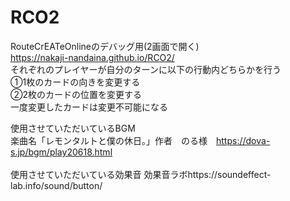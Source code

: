 # RCO2
RouteCrEATeOnlineのデバッグ用(2画面で開く)
<br>
https://nakaji-nandaina.github.io/RCO2/
<br>
それぞれのプレイヤーが自分のターンに以下の行動内どちらかを行う
<br>
①1枚のカードの向きを変更する
<br>
②2枚のカードの位置を変更する
<br>
一度変更したカードは変更不可能になる

使用させていただいているBGM
<br>
楽曲名「レモンタルトと僕の休日。」作者　のる様　https://dova-s.jp/bgm/play20618.html
<br>
<br>
使用させていただいている効果音
効果音ラボhttps://soundeffect-lab.info/sound/button/
